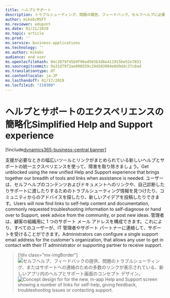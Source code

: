 ```yaml
---
title: ヘルプとサポート
description: トラブルシューティング、問題の報告、フィードバック、セルフヘルプに必要なすべてのものです。
author: mikebcMSFT
ms.reviewer: edupont
ms.date: 01/21/2019
ms.topic: article
ms.prod: ''
ms.service: business-applications
ms.technology: ''
ms.author: mikebc
audience: end user
ms.openlocfilehash: 84c2079f45b9f98ad565b3d8e411915be52e7031
ms.sourcegitcommit: 9a31d79f2ae098559c294503984e0d9ddc37c0ad
ms.translationtype: HT
ms.contentlocale: ja-JP
ms.lasthandoff: 01/17/2019
ms.locfileid: "210300"
---
```

# <a name="simplified-help-and-support-experience"></a><span data-ttu-id="c2c9f-103">ヘルプとサポートのエクスペリエンスの簡略化</span><span class="sxs-lookup"><span data-stu-id="c2c9f-103">Simplified Help and Support experience</span></span>
[!include[dynamics365-business-central banner](../includes/dynamics365-business-central.md)]

<span data-ttu-id="c2c9f-104">支援が必要なときの幅広いツールとリンクがまとめられている新しいヘルプとサポートの統一エクスペリエンスを使って、障害を取り除きましょう。</span><span class="sxs-lookup"><span data-stu-id="c2c9f-104">Get unblocked using the new unified Help and Support experience that brings together our breadth of tools and links when assistance is needed.</span></span> <span data-ttu-id="c2c9f-105">ユーザーは、セルフヘルプのコンテンツおよびドキュメントへのリンクや、自己診断したりサポートに渡したりするためのトラブルシューティング情報を見つけたり、コミュニティからのアドバイスを探したり、新しいアイデアを投稿したりできます。</span><span class="sxs-lookup"><span data-stu-id="c2c9f-105">Users will now find links to self-help content and documentation, commonly requested troubleshooting information to self-diagnose or hand over to Support, seek advice from the community, or post new ideas.</span></span> <span data-ttu-id="c2c9f-106">管理者は、顧客の組織用に 1 つのサポート メール アドレスを構成できます。これにより、すべてのユーザーが、IT 管理者やサポート パートナーに連絡して、サポートを受けることができます。</span><span class="sxs-lookup"><span data-stu-id="c2c9f-106">Administrators can configure a single support email address for the customer's organization, that allows any user to get in contact with their IT administrator or supporting partner to receive support.</span></span>

> [!div class="mx-imgBorder"]
> <span data-ttu-id="c2c9f-107">![セルフヘルプ、フィードバックの提供、問題のトラブルシューティング、またはサポートへの連絡のための多数のリンクが表示されている、新しいアプリ内のヘルプとサポート画面のコンセプト デザイン。](media/help-and-support.png "新しいヘルプとサポート画面のコンセプト デザイン")</span><span class="sxs-lookup"><span data-stu-id="c2c9f-107">![Concept design for for the new, in-app Help and Support screen showing a number of links for self-help, giving feedback, troubleshooting issues or contacting support.](media/help-and-support.png "Concept design for the new Help and Support screen")</span></span>

<!--
Describe the new feature, and then give an elevator pitch of the business value for it. Include high-value capabilities that light up something exciting for our customers. The feature should be something that a customer needs to plan for...definitely larger than a hotfix or bug fix.

If the feature has been designated as a key feature, complete the entire template. Otherwise, only complete the **Business value**, **Describe the feature**, and **Status** sections.

## Business value (Required)
Describe the top capabilities of the feature and and the business problems it solves.  

**Example**
End-of-day processing is a crucial element of retail operational workflow. This involves aggregation of raw transactions into meaningful business data to ensure that business and accounting rules are conformed to, before posting transactions as official business records. Improving the reliability and performance of this batch process and increasing the visibility of the processing for the administrator improves the user experience. Users can easily monitor the progress of the processing and see exactly what caused a validation failure. As a result, they can quickly resolve the issue and reliably retry the process without contacting Microsoft Support. 

## Describe the feature (Required)
Describe how the feature works and the scenarios the feature enables. Include concrete examples and screenshots. 

**Example**
New capabilities include improved statement posting performance by removing table deadlocks and optimizing batch processing. The introduction of a state model in the posting process aids in rollback and recovery, which eliminates data corruption and the need for manual intervention. Enhanced in-app diagnostics with detailed status, errors, and logs (including details of transactions included in the scope of the statement, transactions resulting in errors, and possible steps to correct issues) allow for easy troubleshooting. 

<<screenshot goes here>>

### Who uses this feature (Required)
Indicate each persona impacted:  end user, admin, customizer, citizen developer, developer, business analyst, IT Pro

**Example**
This feature is intended for retail administrators. It works without any additional setup. 

### License required
List the license(s) a customer must have to use the feature. 

### Setup required (if any beyond standard product setup)

**Example**
This feature must be enabled in System parameters by an administrator. 

### Quick steps (provide if feature is done enough)

**Example**
To get started with model‑driven apps, use designers to:
- Define your site map. Model your app's navigation, pulling in only the subset of information your users need. Take advantage of multiple levels of hierarchy and the ability to reference external resources.
- Add dashboards. Include model‑driven dashboards or embedded Power BI content within your app.
- Include entities and components. Add specific forms, views, dashboards, and charts for targeted entities to craft your user experience.

> [!div class="mx-imgBorder"] 
> ![Photograph of a man using a Hololens to view augmented reality in Connected Field Service](/articles/Spring18/media/507e34a661a1b831d21ea3dadda9c6cf.jpg "Field Service IoT") 

## Compliance, privacy and security considerations
List any compliance, privacy and security considerations that customers should plan for, including any steps or tools provided to help customers comply with GDPR. 

## Status (Required)

### Development status
Pick one: Generally available, Public preview, In development

Notes: In development features are features that some teams may have previously included on the roadmap site. Anything in Private preview is considered to be In development. 

#### Target timeframe
Enter the release, month, or month or later if dubious. (Release if committed to a release, Month if committed to a month, Month or later if dubious)

### Availability (current availability)

Cloud, On-premises, Government cloud

### Regional availability

List whether this feature is available globally or restricted to specific regions.

## Tell us what you think

Include an alias or link for feedback for the feature.

## We'd like to thank

Link to item from Ideas or User voice. 

-->
